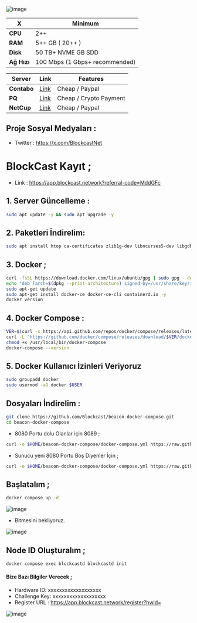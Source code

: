 ![image](https://github.com/user-attachments/assets/b46a99e1-9972-4052-90cf-0a41105fe694)

| X        | Minimum              |
|------------------|----------------------------|
| **CPU**          | 2++ |
| **RAM**          | 5++ GB ( 20++ )                    |
| **Disk**      | 50 TB+ NVME GB SDD                   |
| **Ağ Hızı**      | 100 Mbps (1 Gbps+ recommended) |


| Server         | Link              | Features |
|------------------|----------------------------|----------------------------|
| **Contabo**          | [Link](https://www.dpbolvw.net/click-101330552-12454592)                     | Cheap / Paypal  |
| **PQ**      | [Link](https://pq.hosting/?from=627713)                  | Cheap / Crypto Payment |
| **NetCup**          | [Link](https://www.netcup.com/en/?ref=261820) | Cheap / Paypal |

## Proje Sosyal Medyaları : 
- Twitter : https://x.com/BlockcastNet

# BlockCast Kayıt ; 

- Link : https://app.blockcast.network?referral-code=MddGFc

## 1. Server Güncelleme : 

```bash
sudo apt update -y && sudo apt upgrade -y
```
## 2. Paketleri İndirelim:

```bash
sudo apt install htop ca-certificates zlib1g-dev libncurses5-dev libgdbm-dev libnss3-dev tmux iptables curl nvme-cli git wget make jq libleveldb-dev build-essential pkg-config ncdu tar clang bsdmainutils lsb-release libssl-dev libreadline-dev libffi-dev jq gcc screen file unzip lz4 -y
```

## 3. Docker ; 

```bash
curl -fsSL https://download.docker.com/linux/ubuntu/gpg | sudo gpg --dearmor -o /usr/share/keyrings/docker-archive-keyring.gpg
echo "deb [arch=$(dpkg --print-architecture) signed-by=/usr/share/keyrings/docker-archive-keyring.gpg] https://download.docker.com/linux/ubuntu $(lsb_release -cs) stable" | sudo tee /etc/apt/sources.list.d/docker.list > /dev/null
sudo apt-get update
sudo apt-get install docker-ce docker-ce-cli containerd.io -y
docker version
```

## 4. Docker Compose : 

```bash
VER=$(curl -s https://api.github.com/repos/docker/compose/releases/latest | grep tag_name | cut -d '"' -f 4)
curl -L "https://github.com/docker/compose/releases/download/$VER/docker-compose-$(uname -s)-$(uname -m)" -o /usr/local/bin/docker-compose
chmod +x /usr/local/bin/docker-compose
docker-compose --version
```

## 5. Docker Kullanıcı İzinleri Veriyoruz

```bash
sudo groupadd docker
sudo usermod -aG docker $USER
```
## Dosyaları İndirelim : 

```bash
git clone https://github.com/Blockcast/beacon-docker-compose.git
cd beacon-docker-compose
```

- 8080 Portu dolu Olanlar için 8089 ; 

```bash
curl -o $HOME/beacon-docker-compose/docker-compose.yml https://raw.githubusercontent.com/FurkanL0/Blockcast/refs/heads/main/docker-compose.yml
```

- Sunucu yeni 8080 Portu Boş Diyenler İçin ; 

```bash
curl -o $HOME/beacon-docker-compose/docker-compose.yml https://raw.githubusercontent.com/FurkanL0/Blockcast/refs/heads/main/mainport/docker-compose.yml
```

## Başlatalım ; 
```bash
docker compose up -d
```

![image](https://github.com/user-attachments/assets/847e5bda-bf80-4e6a-90b9-c10d211954fc)

- Bitmesini bekliyoruz.

![image](https://github.com/user-attachments/assets/6027dddf-f47c-4c25-9914-12cd9910bc4d)


## Node ID Oluşturalım ; 

```bash
docker compose exec blockcastd blockcastd init
```

#### Bize Bazı Bilgiler Verecek ; 

- Hardware ID: xxxxxxxxxxxxxxxxxxx
- Challenge Key: xxxxxxxxxxxxxxxxxxx
- Register URL : https://app.blockcast.network/register?hwid=

![image](https://github.com/user-attachments/assets/d8f147d2-d755-4a83-a8d7-a9fb00854f3c)

